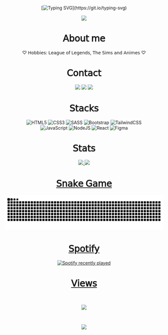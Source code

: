 <div align="center">

[![Typing SVG](https://readme-typing-svg.demolab.com?font=Fira+Code&size=30&duration=5500&pause=1000&color=AA7DCE&width=540&lines=Hello%2C+welcome+to+my+profile!)](https://git.io/typing-svg)

</div>

<div align="center">
  <div>
    <img src="https://64.media.tumblr.com/ad9e8486be2b084a1968a6b09ef2fb5e/12cb4cb11f0a4d46-0a/s500x750/b0535f7ab61f0c5e417b4a4334d7d2ee6032d833.gifv" width="450px" align="center">
  </div>
</div>

<div align="center">
 <h1>𝖠𝖻𝗈𝗎𝗍 𝗆𝖾</h1>  
 ♡ 𝖧𝗈𝖻𝖻𝗂𝖾𝗌: 𝖫𝖾𝖺𝗀𝗎𝖾 𝗈𝖿 𝖫𝖾𝗀𝖾𝗇𝖽𝗌, 𝖳𝗁𝖾 𝖲𝗂𝗆𝗌 𝖺𝗇𝖽 𝖠𝗇𝗂𝗆𝖾𝗌 ♡ <br>
</div>

<div align="center">
  <h1>𝖢𝗈𝗇𝗍𝖺𝖼𝗍</h1>
  <a href = "mailto:edyanealves@gmail.com"><img src="https://img.shields.io/badge/-Gmail-%23333?&color=282a36&style=for-the-badge&logo=gmail&logoColor=white" target="_blank"></a>
  <a href="https://profile.codersrank.io/user/edyane" target="_blank"><img src="https://img.shields.io/badge/CodersRank-67A4AC?&color=282a36&style=for-the-badge&logo=CodersRank&logoColor=white" target="_blank"></a>  
  <a href="https://www.linkedin.com/in/edyanealves/" target="_blank"><img src="https://img.shields.io/badge/-LinkedIn-%230077B5?&color=282a36&style=for-the-badge&logo=linkedin&logoColor=white" target="_blank"></a> 
</div>

<div align="center">
  <h1>𝖲𝗍𝖺𝖼𝗄𝗌</h1>
  
   ![HTML5](https://img.shields.io/badge/html5-%23E34F26.svg?&color=AA7DCE&style=for-the-badge&logo=html5&logoColor=white)
   ![CSS3](https://img.shields.io/badge/css3-%231572B6.svg?&color=AA7DCE&style=for-the-badge&logo=css3&logoColor=white)
   ![SASS](https://img.shields.io/badge/SASS-hotpink.svg?&color=AA7DCE&style=for-the-badge&logo=SASS&logoColor=white)
   ![Bootstrap](https://img.shields.io/badge/bootstrap-%23563D7C.svg?&color=AA7DCE&style=for-the-badge&logo=bootstrap&logoColor=white)
   ![TailwindCSS](https://img.shields.io/badge/tailwindcss-%2338B2AC.svg?&color=AA7DCE&style=for-the-badge&logo=tailwind-css&logoColor=white)
   <br>
   ![JavaScript](https://img.shields.io/badge/javascript-%23323330.svg?&color=AA7DCE&style=for-the-badge&logo=javascript&logoColor=white)
   ![NodeJS](https://img.shields.io/badge/node.js-6DA55F?&color=AA7DCE&style=for-the-badge&logo=node.js&logoColor=white)
   ![React](https://img.shields.io/badge/react-%2320232a.svg?&color=AA7DCE&style=for-the-badge&logo=react&logoColor=white)
   ![Figma](https://img.shields.io/badge/figma-%23F24E1E.svg?&color=AA7DCE&style=for-the-badge&logo=figma&logoColor=white)   
  
</div>

<div align="center">
  <h1>𝖲𝗍𝖺𝗍𝗌</h1>
    <a href="https://github.com/Edyane">
    <img height="150em" src="https://github-readme-stats.vercel.app/api?username=edyane&show_icons=true&theme=dracula&include_all_commits=true&count_private=true"/>
    <img height="150em" src="https://github-readme-stats.vercel.app/api/top-langs/?username=edyane&layout=compact&langs_count=7&theme=dracula"/> 
</div>

<div align="center">
  <h1>𝖲𝗇𝖺𝗄𝖾 𝖦𝖺𝗆𝖾</h1>
  
  ![snake animation](https://raw.githubusercontent.com/Edyane/Edyane/output/github-contribution-grid-snake.svg)
</div>
  
<div align="center">
  <h1>𝖲𝗉𝗈𝗍𝗂𝖿𝗒</h1>
  
  ![Spotify recently played](https://spotify-recently-played-readme.vercel.app/api?user=northerndownpour_&count=3)
</div>  


<div align="center">
  <h1>𝖵𝗂𝖾𝗐𝗌<h1>
<div>
 <img height="140" src="https://c.tenor.com/rg2aP4tIS6cAAAAi/bubududu-panda.gif"/>
</div>

<div>

![](https://komarev.com/ghpvc/?username=edyane&color=AA7DCE&style=for-the-badge)
</div>     
</div>
